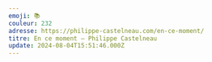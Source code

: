 ```yaml
---
emoji: 📚
couleur: 232
adresse: https://philippe-castelneau.com/en-ce-moment/
titre: En ce moment – Philippe Castelneau
update: 2024-08-04T15:51:46.000Z
---
```

